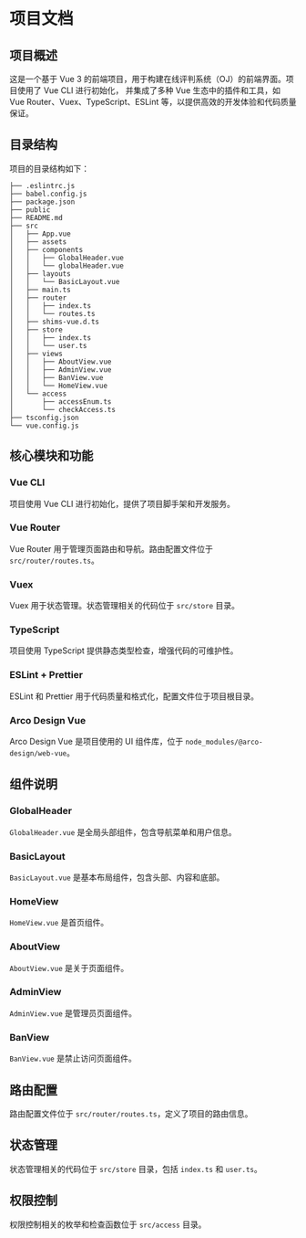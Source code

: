 # 项目文档

## 项目概述

这是一个基于 Vue 3 的前端项目，用于构建在线评判系统（OJ）的前端界面。项目使用了 Vue CLI 进行初始化，
并集成了多种 Vue 生态中的插件和工具，如 Vue Router、Vuex、TypeScript、ESLint 等，以提供高效的开发体验和代码质量保证。

## 目录结构

项目的目录结构如下：

```
├── .eslintrc.js
├── babel.config.js
├── package.json
├── public
├── README.md
├── src
│   ├── App.vue
│   ├── assets
│   ├── components
│   │   ├── GlobalHeader.vue
│   │   └── globalHeader.vue
│   ├── layouts
│   │   └── BasicLayout.vue
│   ├── main.ts
│   ├── router
│   │   ├── index.ts
│   │   └── routes.ts
│   ├── shims-vue.d.ts
│   ├── store
│   │   ├── index.ts
│   │   └── user.ts
│   ├── views
│   │   ├── AboutView.vue
│   │   ├── AdminView.vue
│   │   ├── BanView.vue
│   │   └── HomeView.vue
│   └── access
│       ├── accessEnum.ts
│       └── checkAccess.ts
├── tsconfig.json
└── vue.config.js
```

## 核心模块和功能

### Vue CLI

项目使用 Vue CLI 进行初始化，提供了项目脚手架和开发服务。

### Vue Router

Vue Router 用于管理页面路由和导航。路由配置文件位于 `src/router/routes.ts`。

### Vuex

Vuex 用于状态管理。状态管理相关的代码位于 `src/store` 目录。

### TypeScript

项目使用 TypeScript 提供静态类型检查，增强代码的可维护性。

### ESLint + Prettier

ESLint 和 Prettier 用于代码质量和格式化，配置文件位于项目根目录。

### Arco Design Vue

Arco Design Vue 是项目使用的 UI 组件库，位于 `node_modules/@arco-design/web-vue`。

## 组件说明

### GlobalHeader

`GlobalHeader.vue` 是全局头部组件，包含导航菜单和用户信息。

### BasicLayout

`BasicLayout.vue` 是基本布局组件，包含头部、内容和底部。

### HomeView

`HomeView.vue` 是首页组件。

### AboutView

`AboutView.vue` 是关于页面组件。

### AdminView

`AdminView.vue` 是管理员页面组件。

### BanView

`BanView.vue` 是禁止访问页面组件。

## 路由配置

路由配置文件位于 `src/router/routes.ts`，定义了项目的路由信息。

## 状态管理

状态管理相关的代码位于 `src/store` 目录，包括 `index.ts` 和 `user.ts`。

## 权限控制

权限控制相关的枚举和检查函数位于 `src/access` 目录。
